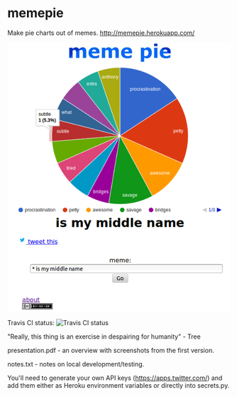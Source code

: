 memepie
=======

Make pie charts out of memes. http://memepie.herokuapp.com/

<kbd>![Memepie screenshot](screenshot.png "Screenshot")</kbd>

Travis CI status: ![Travis CI status](https://travis-ci.org/tangentmonger/memepie.svg?branch=master "Travis CI status")

"Really, this thing is an exercise in despairing for humanity" - Tree

presentation.pdf - an overview with screenshots from the first version.

notes.txt - notes on local development/testing.

You'll need to generate your own API keys (https://apps.twitter.com/) and add them either as Heroku environment variables or directly into secrets.py.

